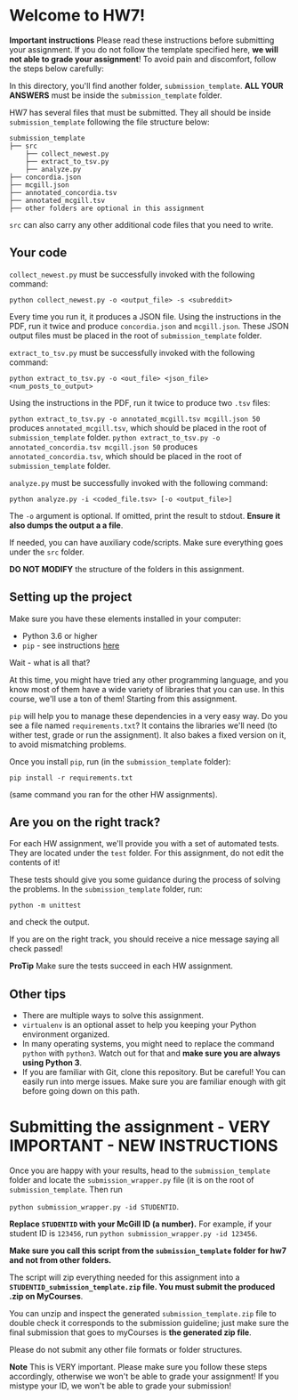 # Welcome to HW7! 

**Important instructions** 
Please read these instructions before submitting your assignment. 
If you do not follow the template specified here, **we will not able to grade your assignment**! 
To avoid pain and discomfort, follow the steps below carefully:


In this directory, you'll find another folder, `submission_template`.
**ALL YOUR ANSWERS** must be inside the `submission_template` folder. 

HW7 has several files that must be submitted. They all should be inside `submission_template` following the file structure below:

```
submission_template
├── src
    ├── collect_newest.py
    ├── extract_to_tsv.py
    ├── analyze.py
├── concordia.json
├── mcgill.json
├── annotated_concordia.tsv
├── annotated_mcgill.tsv
├── other folders are optional in this assignment
```

`src` can also carry any other additional code files that you need to write.

## Your code

`collect_newest.py` must be successfully invoked with the following command:

`python collect_newest.py -o <output_file> -s <subreddit>`

Every time you run it, it produces a JSON file. Using the instructions in the PDF, run it twice and produce `concordia.json` and `mcgill.json`. These JSON output files must be placed in the root of `submission_template` folder.

`extract_to_tsv.py` must be successfully invoked with the following command:

`python extract_to_tsv.py -o <out_file> <json_file> <num_posts_to_output>`

Using the instructions in the PDF, run it twice to produce two `.tsv` files:

`python extract_to_tsv.py -o annotated_mcgill.tsv mcgill.json 50` produces `annotated_mcgill.tsv`, which should be placed in the root of `submission_template` folder.
`python extract_to_tsv.py -o annotated_concordia.tsv mcgill.json 50` produces `annotated_concordia.tsv`, which should be placed in the root of `submission_template` folder.

`analyze.py` must be successfully invoked with the following command:

`python analyze.py -i <coded_file.tsv> [-o <output_file>]`

The `-o` argument is optional. If omitted, print the result to stdout. **Ensure it also dumps the output a a file**. 


If needed, you can have auxiliary code/scripts. Make sure everything goes under the `src` folder.

**DO NOT MODIFY** the structure of the folders in this assignment.



## Setting up the project

Make sure you have these elements installed in your computer:

* Python 3.6 or higher
* `pip` - see instructions [here](https://packaging.python.org/tutorials/installing-packages/)

Wait - what is all that?

At this time, you might have tried any other programming language, and you know most of them have a wide variety of libraries that you can use. In this course, we'll use a ton of them! Starting from this assignment.

`pip` will help you to manage these dependencies in a very easy way. Do you see a file named `requirements.txt`? It contains the libraries we'll need (to wither test, grade or run the assignment). It also bakes a fixed version on it, to avoid mismatching problems.

Once you install `pip`, run (in the `submission_template` folder):

```
pip install -r requirements.txt
```

(same command you ran for the other HW assignments).


## Are you on the right track?

For each HW assignment, we'll provide you with a set of automated tests. They are located under the `test` folder. 
For this assignment, do not edit the contents of it!

These tests should give you some guidance during the process of solving the problems.
In the `submission_template` folder, run:

```
python -m unittest
```

and check the output.

If you are on the right track, you should receive a nice message saying all check passed! 

**ProTip** Make sure the tests succeed in each HW assignment.


## Other tips

* There are multiple ways to solve this assignment.
* `virtualenv` is an optional asset to help you keeping your Python environment organized.
* In many operating systems, you might need to replace the command `python` with `python3`. Watch out for that and **make sure you are always using Python 3**.
* If you are familiar with Git, clone this repository. But be careful! You can easily run into merge issues. Make sure you are familiar enough with git before going down on this path.

# Submitting the assignment - VERY IMPORTANT - NEW INSTRUCTIONS


Once you are happy with your results, head to the `submission_template` folder and locate the `submission_wrapper.py` file (it is on the root of `submission_template`. Then run

`python submission_wrapper.py -id STUDENTID`.

**Replace `STUDENTID` with your McGill ID (a number).** For example, if your student ID is `123456`, run `python submission_wrapper.py -id 123456`.

**Make sure you call this script from the `submission_template` folder for hw7 and not from other folders.**

The script will zip everything needed for this assignment into a **`STUDENTID_submission_template.zip` file. You must submit the produced .zip on MyCourses**.


You can unzip and inspect the generated `submission_template.zip` file to double check it corresponds to the submission guideline; just make sure the final submission that goes to myCourses is **the generated zip file**.

Please do not submit any other file formats or folder structures.

**Note** This is VERY important. Please make sure you follow these steps accordingly, otherwise we won't be able to grade your assignment! If you mistype your ID, we won't be able to grade your submission!